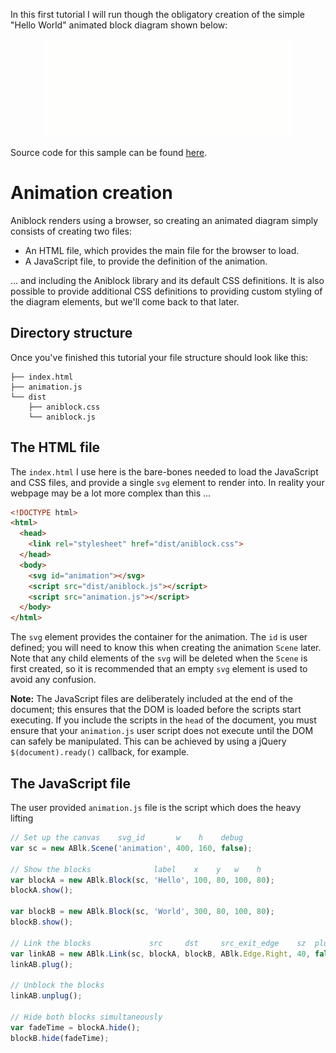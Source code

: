 In this first tutorial I will run though the obligatory creation of the simple
"Hello World" animated block diagram shown below:

<p align="center">
  <img src="../../media/tutorial_01.gif" alt="Aniblock Hello World" />
</p>

Source code for this sample can be found [here](./).

Animation creation
==================

Aniblock renders using a browser, so creating an animated diagram simply
consists of creating two files:

- An HTML file, which provides the main file for the browser to load.
- A JavaScript file, to provide the definition of the animation.

... and including the Aniblock library and its default CSS definitions. It is
also possible to provide additional CSS definitions to providing custom styling
of the diagram elements, but we'll come back to that later.

Directory structure
-------------------

Once you've finished this tutorial your file structure should look like this:

    ├── index.html
    ├── animation.js
    └── dist
        ├── aniblock.css
        └── aniblock.js


The HTML file
-------------

The `index.html` I use here is the bare-bones needed to load the JavaScript
and CSS files, and provide a single `svg` element to render into. In reality
your webpage may be a lot more complex than this ...

```html
<!DOCTYPE html>
<html>
  <head>
    <link rel="stylesheet" href="dist/aniblock.css">
  </head>
  <body>
    <svg id="animation"></svg>
    <script src="dist/aniblock.js"></script>
    <script src="animation.js"></script>
  </body>
</html>
```

The `svg` element provides the container for the animation. The `id` is user
defined; you will need to know this when creating the animation `Scene` later.
Note that any child elements of the `svg` will be deleted when the `Scene` is
first created, so it is recommended that an empty `svg` element is used to
avoid any confusion.

**Note:** The JavaScript files are deliberately included at the end of the
document; this ensures that the DOM is loaded before the scripts start
executing. If you include the scripts in the `head` of the document, you must
ensure that your `animation.js` user script does not execute until the DOM can
safely be manipulated. This can be achieved by using a jQuery
`$(document).ready()` callback, for example.

The JavaScript file
-------------------

The user provided `animation.js` file is the script which does the heavy
lifting

```javascript
// Set up the canvas    svg_id       w    h    debug
var sc = new ABlk.Scene('animation', 400, 160, false);

// Show the blocks              label    x    y   w    h
var blockA = new ABlk.Block(sc, 'Hello', 100, 80, 100, 80);
blockA.show();

var blockB = new ABlk.Block(sc, 'World', 300, 80, 100, 80);
blockB.show();

// Link the blocks             src     dst     src_exit_edge    sz  plug
var linkAB = new ABlk.Link(sc, blockA, blockB, ABlk.Edge.Right, 40, false);
linkAB.plug();

// Unblock the blocks
linkAB.unplug();

// Hide both blocks simultaneously
var fadeTime = blockA.hide();
blockB.hide(fadeTime);
```
